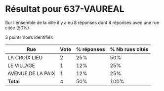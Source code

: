 # Résultat pour 637-VAUREAL

Sur l'ensemble de la ville il y a eu 8 réponses dont 4 réponses avec une rue citée (50%)

3 points noirs identifiés

| Rue | Vote | % réponses | % Nb rues cités|
|-----|------|------------|----------------|
| LA CROIX LIEU | 2 | 25% | 50%|
| LE VILLAGE | 1 | 12% | 25%|
| AVENUE DE LA PAIX | 1 | 12% | 25%|
| **Total** | 4 | 50% | 100%|
